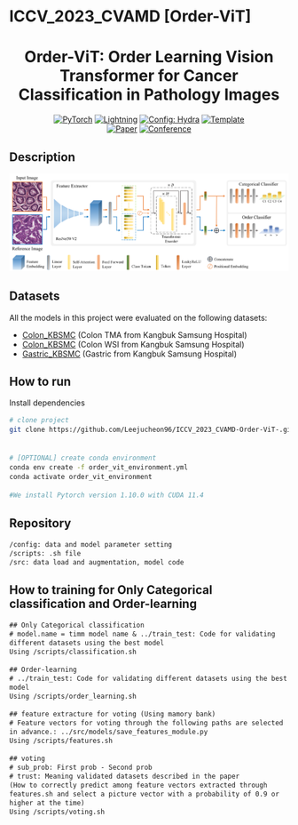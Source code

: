 # ICCV_2023_CVAMD [Order-ViT]

<div align="center">

# Order-ViT: Order Learning Vision Transformer for Cancer Classification in Pathology Images

<a href="https://pytorch.org/get-started/locally/"><img alt="PyTorch" src="https://img.shields.io/badge/PyTorch-ee4c2c?logo=pytorch&logoColor=white"></a>
<a href="https://pytorchlightning.ai/"><img alt="Lightning" src="https://img.shields.io/badge/-Lightning-792ee5?logo=pytorchlightning&logoColor=white"></a>
<a href="https://hydra.cc/"><img alt="Config: Hydra" src="https://img.shields.io/badge/Config-Hydra-89b8cd"></a>
<a href="https://github.com/ashleve/lightning-hydra-template"><img alt="Template" src="https://img.shields.io/badge/-Lightning--Hydra--Template-017F2F?style=flat&logo=github&labelColor=gray"></a><br>
[![Paper](http://img.shields.io/badge/paper-arxiv.1001.2234-B31B1B.svg)](https://www.nature.com/articles/nature14539)
[![Conference](http://img.shields.io/badge/ICCV(Workshoh)_CVAMD_Conference-2023-4b44ce.svg)](https://cvamd2023.github.io/)

</div>

## Description

![Order-ViT](/new_model.png)


## Datasets

All the models in this project were evaluated on the following datasets:

- [Colon_KBSMC](https://github.com/QuIIL/KBSMC_colon_cancer_grading_dataset) (Colon TMA from Kangbuk Samsung Hospital)
- [Colon_KBSMC](https://github.com/QuIIL/KBSMC_colon_cancer_grading_dataset) (Colon WSI from Kangbuk Samsung Hospital)
- [Gastric_KBSMC](-) (Gastric from Kangbuk Samsung Hospital)



## How to run

Install dependencies

```bash
# clone project
git clone https://github.com/Leejucheon96/ICCV_2023_CVAMD-Order-ViT-.git


# [OPTIONAL] create conda environment
conda env create -f order_vit_environment.yml
conda activate order_vit_environment

#We install Pytorch version 1.10.0 with CUDA 11.4
```

## Repository
```
/config: data and model parameter setting
/scripts: .sh file
/src: data load and augmentation, model code
```
 
## How to training for Only Categorical classification and Order-learning
```
## Only Categorical classification
# model.name = timm model name & ../train_test: Code for validating different datasets using the best model
Using /scripts/classification.sh

## Order-learning
# ../train_test: Code for validating different datasets using the best model
Using /scripts/order_learning.sh

## feature extracture for voting (Using mamory bank)
# Feature vectors for voting through the following paths are selected in advance.: ../src/models/save_features_module.py
Using /scripts/features.sh

## voting
# sub_prob: First prob - Second prob
# trust: Meaning validated datasets described in the paper
(How to correctly predict among feature vectors extracted through features.sh and select a picture vector with a probability of 0.9 or higher at the time)
Using /scripts/voting.sh
```


